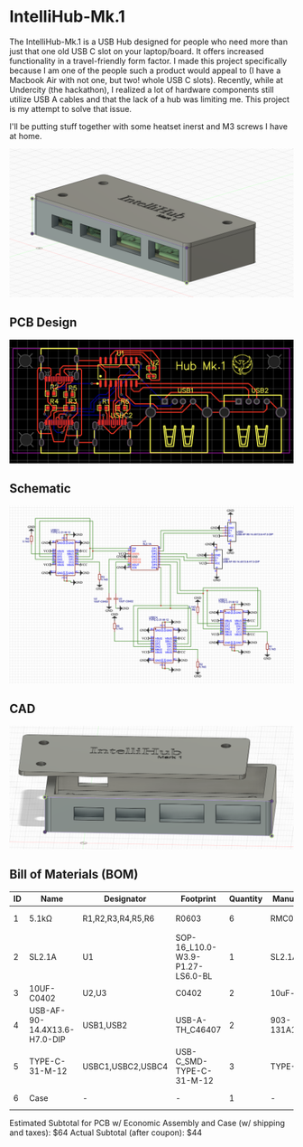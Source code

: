 # IntelliHub-Mk.1

The IntelliHub-Mk.1 is a USB Hub designed for people who need more than just that one old USB C slot on your laptop/board. It offers increased functionality in a travel-friendly form factor. I made this project specifically because I am one of the people such a product would appeal to (I have a Macbook Air with not one, but two! whole USB C slots). Recently, while at Undercity (the hackathon), I realized a lot of hardware components still utilize USB A cables and that the lack of a hub was limiting me. This project is my attempt to solve that issue.

I'll be putting stuff together with some heatset inerst and M3 screws I have at home.

![Full Product Render with PCB](https://github.com/pdumpa08/IntelliHub-Mk.1/blob/main/assets/Full_PCB.png?raw=true)

## PCB Design

![PCB](https://github.com/pdumpa08/IntelliHub-Mk.1/blob/main/assets/PCB.png?raw=true)

## Schematic

![Schematic](https://github.com/pdumpa08/IntelliHub-Mk.1/blob/main/assets/Schematic.png?raw=true)

## CAD

![CAD](https://github.com/pdumpa08/IntelliHub-Mk.1/blob/main/assets/Full.png?raw=true)

## Bill of Materials (BOM)

|ID |Name                        |Designator       |Footprint                       |Quantity|Manufacturer Part |Manufacturer   |Supplier|Supplier Part|Price |
|---|----------------------------|-----------------|--------------------------------|--------|------------------|---------------|--------|-------------|------|
|1  |5.1kΩ                       |R1,R2,R3,R4,R5,R6|R0603                           |6       |RMC06035.1K1%N    |Tyohm(幸亚电阻)    |LCSC    |C269716      |0.003 |
|2  |SL2.1A                      |U1               |SOP-16_L10.0-W3.9-P1.27-LS6.0-BL|1       |SL2.1A            |CoreChips(和芯润德)|LCSC    |C192893      |0.261 |
|3  |10UF-C0402                  |U2,U3            |C0402                           |2       |10uF-c0402        |null           |LCSC    |C9900008999  |0.0006|
|4  |USB-AF-90-14.4X13.6-H7.0-DIP|USB1,USB2        |USB-A-TH_C46407                 |2       |903-131A1011D10100|精拓金            |LCSC    |C46407       |0.043 |
|5  |TYPE-C-31-M-12              |USBC1,USBC2,USBC4|USB-C_SMD-TYPE-C-31-M-12        |3       |TYPE-C-31-M-12    |韩国韩荣           |LCSC    |C165948      |0.174 |
|6  |Case                        |-                |-                               |1       |-                 |Printing Legion|Printing Legion|-            |~$6   |

Estimated Subtotal for PCB w/ Economic Assembly and Case (w/ shipping and taxes): $64
Actual Subtotal (after coupon): $44
